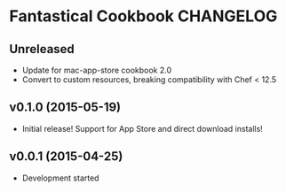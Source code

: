 Fantastical Cookbook CHANGELOG
==============================

Unreleased
----------
- Update for mac-app-store cookbook 2.0
- Convert to custom resources, breaking compatibility with Chef < 12.5

v0.1.0 (2015-05-19)
-------------------
- Initial release! Support for App Store and direct download installs!

v0.0.1 (2015-04-25)
-------------------
- Development started
